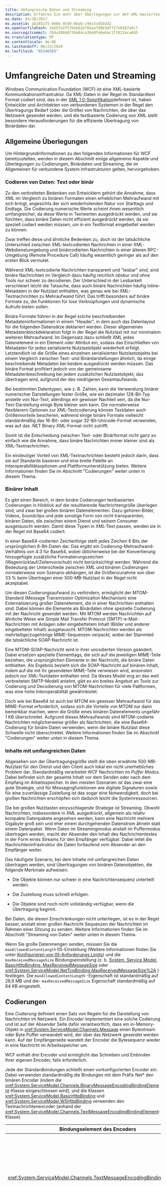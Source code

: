 ```yaml
---
title: Umfangreiche Daten und Streaming
description: Erfahren Sie mehr über Überlegungen zur WCF-XML-basierten Kommunikation, zu Encodern und Streamingdaten, einschließlich der Übertragung von Binärdaten.
ms.date: 03/30/2017
ms.assetid: ab2851f5-966b-4549-80ab-c94c5c0502d2
ms.openlocfilehash: 2eb57e2f57bebb2e765ea798b3dff27e0187e8c7
ms.sourcegitcommit: 358a28048f36a8dca39a9fe6e6ac1f1913acadd5
ms.translationtype: MT
ms.contentlocale: de-DE
ms.lasthandoff: 06/23/2020
ms.locfileid: "85246583"
---
```

# <a name="large-data-and-streaming"></a>Umfangreiche Daten und Streaming

Windows Communication Foundation (WCF) ist eine XML-basierte Kommunikationsinfrastruktur. Da XML-Daten in der Regel im Standardtext Format codiert sind, das in der [XML 1,0-Spezifikation](https://www.w3.org/TR/REC-xml/)definiert ist, haben Entwickler und Architekten von verbundenen Systemen in der Regel den Übertragungs Bedarf (oder die Größe) von Nachrichten, die über das Netzwerk gesendet werden, und die textbasierte Codierung von XML stellt besondere Herausforderungen für die effiziente Übertragung von Binärdaten dar.  
  
## <a name="basic-considerations"></a>Allgemeine Überlegungen  
 Um Hintergrundinformationen zu den folgenden Informationen für WCF bereitzustellen, werden in diesem Abschnitt einige allgemeine Aspekte und Überlegungen zu Codierungen, Binärdaten und Streaming, die im Allgemeinen für verbundene System Infrastrukturen gelten, hervorgehoben.  
  
### <a name="encoding-data-text-vs-binary"></a>Codieren von Daten: Text oder binär  
 Zu den verbreiteten Bedenken von Entwicklern gehört die Annahme, dass XML im Vergleich zu binären Formaten einen erheblichen Mehraufwand mit sich bringt, angesichts der sich wiederholenden Natur von Starttags und Endtags. Die Codierung numerische Werte scheint ihnen wesentlich umfangreicher, da diese Werte in Textwerten ausgedrückt werden, und sie fürchten, dass binäre Daten nicht effizient ausgedrückt werden, da sie speziell codiert werden müssen, um in ein Textformat eingebettet werden zu können.  
  
 Zwar treffen diese und ähnliche Bedenken zu, doch ist der tatsächliche Unterschied zwischen XML-textcodierten Nachrichten in einer XML-Webdienstumgebung und binärcodierten Nachrichten in einer älteren RPC-Umgebung (Remote Procedure Call) häufig wesentlich geringer als auf den ersten Blick vermutet.  
  
 Während XML-textcodierte Nachrichten transparent und "lesbar" sind, sind binäre Nachrichten im Vergleich dazu häufig reichlich obskur und ohne Tools nur schwer zu decodieren. Der Unterschied in der Lesbarkeit verschleiert leicht die Tatsache, dass auch binäre Nachrichten häufig Inline-Metadaten in der Nutzlast enthalten, was genau wie bei XML-Textnachrichten zu Mehraufwand führt. Das trifft besonders auf binäre Formate zu, die Funktionen für lose Verknüpfungen und dynamische Aufrufe bieten sollen.  
  
 Binäre Formate führen in der Regel solche beschreibenden Metadateninformationen in einem "Header", in dem auch das Datenlayout für die folgenden Datensätze deklariert werden. Dieser allgemeinen Metadatenblockdeklaration folgt in der Regel die Nutzlast mit nur minimalem weiteren Mehraufwand. Im Gegensatz dazu schließt XML jedes Datenelement in ein Element oder Attribut ein, sodass das Einschließen von Metadaten für jedes serialisierte Nutzlastobjekt wiederholt erfolgt. Letztendlich ist die Größe eines einzelnen serialisierten Nutzlastobjekts bei einem Vergleich zwischen Text- und Binärdarstellungen ähnlich, da einige beschreibende Metadaten bei beidem ausgedrückt werden müssen. Das binäre Format profitiert jedoch von der gemeinsame Metadatenbeschreibung bei jedem zusätzlichen Nutzlastobjekt, das übertragen wird, aufgrund der des niedrigeren Gesamtaufwands.  
  
 Bei bestimmten Datentypen, wie z. B. Zahlen, kann die Verwendung binärer numerischer Darstellungen fester Größe, wie ein dezimaler 128-Bit-Typ anstelle von Nur-Text, allerdings ein gewisser Nachteil sein, da die Nur-Text-Darstellung einige Byte kleiner sein kann. Die normalerweise flexiblerern Optionen zur XML-Textcodierung können Textdaten auch Größenvorteile bescheren, während einige binäre Formate vielleicht standardmäßig das 16-Bit- oder sogar 32-Bit-Unicode-Format verwenden, was auf das .NET Binary XML-Format nicht zutrifft.  
  
 Somit ist die Entscheidung zwischen Text- oder Binärformat nicht ganz so einfach wie die Annahme, dass binäre Nachrichten immer kleiner sind als XML-Textnachrichten.  
  
 Ein eindeutiger Vorteil von XML-Textnachrichten besteht jedoch darin, dass sie auf Standards basieren und eine breite Palette an Interoperabilitätsoptionen und Plattformunterstützung bieten. Weitere Informationen finden Sie im Abschnitt "Codierungen" weiter unten in diesem Thema.  
  
### <a name="binary-content"></a>Binärer Inhalt  
 Es gibt einen Bereich, in dem binäre Codierungen textbasierten Codierungen in Hinblick auf die resultierende Nachrichtengröße überlegen sind, und zwar bei großen binären Datenelementen. Dazu gehören Bilder, Videos, Soundclips und jede sonstige Form von nicht transparenten, binären Daten, die zwischen einem Dienst und seinem Consumer ausgetauscht werden. Damit diese Typen in XML-Text passen, werden sie in der Regel mit Base64 codiert.  
  
 In einer Base64-codierten Zeichenfolge stellt jedes Zeichen 6 Bits der ursprünglichen 8-Bit-Daten dar. Das ergibt ein Codierung-Mehraufwand-Verhältnis von 4:3 für Base64, wobei üblicherweise bei der Konvertierung hinzugefügte zusätzliche Formatierungszeichen (Wagenrücklauf/Zeilenvorschub) nicht berücksichtigt werden. Während die Bedeutung der Unterschiede zwischen XML und binären Codierungen normalerweise vom Szenario abhängen, ist die Größenzunahme von über 33&#160;% beim Übertragen einer 500-MB-Nutzlast in der Regel nicht akzeptabel.  
  
 Um diesen Codierungsaufwand zu verhindern, ermöglicht der MTOM-Standard (Message Transmission Optimization Mechanism) eine Externalisierung großer Datenelement, die in einer Nachrichten enthalten sind. Dabei können die Elemente als Binärdaten ohne spezielle Codierung mit der Nachricht gesendet werden. Mit MTOM werden Nachrichten auf ähnliche Weise wie Simple Mail Transfer Protocol (SMTP)-e-Mail-Nachrichten mit Anlagen oder eingebettetem Inhalt (Bilder und anderer eingebetteter Inhalt) ausgetauscht. MTOM-Nachrichten werden als mehrteilige/zugehörige MIME-Sequenzen verpackt, wobei der Stammteil die tatsächliche SOAP-Nachricht ist.  
  
 Eine MTOM-SOAP-Nachricht wird in ihrer uncodierten Version geändert. Dabei ersetzen spezielle Elementtags, die sich auf die jeweiligen MIME-Teile beziehen, die ursprünglichen Elemente in der Nachricht, die binäre Daten enthielten. Als Ergebnis bezieht sich die SOAP-Nachricht auf binären Inhalt, indem auf die mit ihr gesendeten MIME-Teile verwiesen wird, ansonsten jedoch nur XML-Textdaten enthalten sind. Da dieses Model eng an das weit verbreiteten SMTP-Modell anlehnt, gibt es ein breites Angebot an Tools zur Codierung und Decodierung von MTOM-Nachrichten für viele Pattformen, was eine hohe Interoperabilität gewährleistet.  
  
 Doch wie bei Base64 ist auch bei MTOM ein gewisser Mehraufwand für das MIME-Format erforderlich, sodass sich die Vorteile von MTOM nur dann bemerkbar machen, wenn die Größe eines binären Datenelements ungefähr 1 KB überschreitet. Aufgrund dieses Mehraufwands sind MTOM-codierte Nachrichten möglicherweise größer als Nachrichten, die eine Base64-Codierung für binäre Daten verwenden, wenn die binäre Nutzlast diese Schwelle nicht überschreitet. Weitere Informationen finden Sie im Abschnitt "Codierungen" weiter unten in diesem Thema.  
  
### <a name="large-data-content"></a>Inhalte mit umfangreichen Daten  
 Abgesehen von der Übertragungsgröße stellt die oben erwähnte 500-MB-Nutzlast für den Dienst und den Client auch lokal ein nicht unerhebliches Problem dar. Standardmäßig verarbeitet WCF Nachrichten im *Puffer Modus*. Dabei befindet sich der gesamte Inhalt vor dem Senden oder nach dem Empfang im Arbeitsspeicher. In den meisten Szenarien ist das zwar eine gute Strategie, und für Messagingfunktionen wie digitale Signaturen sowie für eine zuverlässige Zustellung ist das sogar eine Notwendigkeit, doch bei großen Nachrichten erschöpfen sich dadurch leicht die Systemressourcen.  
  
 Die bei großen Nutzlasten einzuschlagende Strategie ist Streaming. Obwohl Nachrichten, insbesondere in XML ausgedrückt, allgemein als relativ kompakte Datenpakete angesehen werden, kann eine Nachricht mehrere Gigabyte groß sein und eher einem durchgehenden Datenstrom ähneln statt einem Datenpaket. Wenn Daten im Streamingmodus anstatt im Puffermodus übertragen werden, macht der Absender den Inhalt des Nachrichtentextes in der Form eines Streams für den Empfänger verfügbar. Dabei leitet die Nachrichteninfrastruktur die Daten fortlaufend vom Absender an den Empfänger weiter.  
  
 Das häufigste Szenario, bei dem Inhalte mit umfangreichen Daten übertragen werden, sind Übertragungen von binären Datenobjekten, die folgende Merkmale aufweisen:  
  
- Die Objekte können nur schwer in eine Nachrichtensequenz unterteilt werden.  
  
- Die Zustellung muss schnell erfolgen.  
  
- Die Objekte sind noch nicht vollständig verfügbar, wenn die Übertragung beginnt.  
  
 Bei Daten, die diesen Einschränkungen nicht unterliegen, ist es in der Regel besser, anstatt einer großen Nachricht Sequenzen der Nachrichten im Rahmen einer Sitzung zu senden. Weitere Informationen finden Sie im Abschnitt "Streaming von Daten" weiter unten in diesem Thema.  
  
 Wenn Sie große Datenmengen senden, müssen Sie die `maxAllowedContentLength` IIS-Einstellung (Weitere Informationen finden Sie unter [Konfigurieren von IIS-Anforderungs Limits](https://docs.microsoft.com/iis/configuration/system.webServer/security/requestFiltering/requestLimits/)) und die `maxReceivedMessageSize` Bindungseinstellung (z. b. [System. Service Model. BasicHttpBinding. MaxReceivedMessageSize](xref:System.ServiceModel.HttpBindingBase.MaxReceivedMessageSize%2A) oder <xref:System.ServiceModel.NetTcpBinding.MaxReceivedMessageSize%2A> ) festlegen. Die `maxAllowedContentLength` -Eigenschaft ist standardmäßig auf 28,6 MB und die- `maxReceivedMessageSize` Eigenschaft standardmäßig auf 64 KB eingestellt.  
  
## <a name="encodings"></a>Codierungen  
 Eine *Codierung* definiert einen Satz von Regeln für die Darstellung von Nachrichten im Netzwerk. Ein *Encoder* implementiert eine solche Codierung und ist auf der Absender Seite dafür verantwortlich, dass ein in-Memory-Objekt in <xref:System.ServiceModel.Channels.Message> einen Bytestream oder Byte Puffer verwandelt wird, der über das Netzwerk gesendet werden kann. Auf der Empfängerseite wandelt der Encoder die Bytesequenz wieder in eine Nachricht im Arbeitsspeicher um.  
  
 WCF enthält drei Encoder und ermöglicht das Schreiben und Einbinden Ihrer eigenen Encoder, falls erforderlich.  
  
 Jede der Standardbindungen schließt einen vorkonfigurierten Encoder ein. Dabei verwenden standardmäßig die Bindungen mit dem Präfix Net* den binären Encoder (indem die <xref:System.ServiceModel.Channels.BinaryMessageEncodingBindingElement>-Klasse eingeschlossen wird), und die Klassen <xref:System.ServiceModel.BasicHttpBinding> und <xref:System.ServiceModel.WSHttpBinding> verwenden den Textnachrichtenencoder (anhand der <xref:System.ServiceModel.Channels.TextMessageEncodingBindingElement>-Klasse).  
  
|Bindungselement des Encoders|BESCHREIBUNG|  
|-----------------------------|-----------------|  
|<xref:System.ServiceModel.Channels.TextMessageEncodingBindingElement>|Der Textnachrichtencoder ist der Standardencoder für alle HTTP-basierten Bindungen. Er empfiehlt sich für alle benutzerdefinierten Bindungen, bei denen besonders auf Interoperabilität Wert gelegt wird. Dieser Encoder liest und schreibt auf SOAP 1.1/SOAP 1.2 basierende Standardtextnachrichten ohne spezielle Behandlung von binären Daten. Wenn die- <xref:System.ServiceModel.Channels.MessageVersion?displayProperty=nameWithType> Eigenschaft einer Nachricht auf festgelegt ist <xref:System.ServiceModel.Channels.MessageVersion.None?displayProperty=nameWithType> , wird der SOAP-Umschlag Wrapper in der Ausgabe weggelassen, und nur der Nachrichtentext Inhalt wird serialisiert.|  
|<xref:System.ServiceModel.Channels.MtomMessageEncodingBindingElement>|Der MTOM-Nachrichtenencoder ist ein Textencoder, der eine spezielle Behandlung binärer Daten implementiert und nicht standardmäßig in den Standardbindungen verwendet wird, da es sich um ein extrem fallabhängiges Hilfsprogramm für Optimierungen handelt. Wenn die Nachricht binäre Daten enthält, die einen Schwellenwert überschreiten, nach dem die MTOM-Codierung vorteilhafter ist, werden die Daten in einen MIME-Teil externalisiert, der auf den Nachrichtenumschlag folgt. Siehe "Aktivieren von MTOM" weiten unten in diesem Abschnitt.|  
|<xref:System.ServiceModel.Channels.BinaryMessageEncodingBindingElement>|Der binäre Nachrichten Encoder ist der Standard Encoder für die Net *-Bindungen und die geeignete Wahl, wenn beide Kommunikationspartner auf WCF basieren. Der binäre Nachrichtenencoder verwendet das .NET Binary XML-Format. Dieses Format ist eine spezielle Binärdarstellung für XML-Informationssets (Infosets) von Microsoft, die in der Regel kompakter ist als die entsprechende XML 1.0-Darstellung und binäre Daten als Bytestream codiert.|  
  
 Die Textnachrichtencodierung empfiehlt sich in der Regel für Kommunikationspfade, die Interoperabilität erfordern, während die binäre Nachrichtencodierung für jeden anderen Kommunikationspfad die optimale Lösung ist. Die binäre Nachrichtencodierung führt im Vergleich zu Text bei einzelnen Nachrichten meist zu einer geringeren Größe und progressiv im Verlauf einer Kommunikationssitzung sogar zu noch kleineren Nachrichten. Im Unterschied zur Textcodierung gibt es bei der binären Codierung keine spezielle Behandlung von binären Daten, wie die Verwendung von Base64, sondern Bytes werden als Bytes dargestellt.  
  
 Wenn Sie für Ihre Lösung keine Interoperabilität benötigen, aber trotzdem den HTTP-Transport verwenden möchten, machen Sie <xref:System.ServiceModel.Channels.BinaryMessageEncodingBindingElement> zu einer benutzerdefinierten Bindung, die die <xref:System.ServiceModel.Channels.HttpTransportBindingElement>-Klasse für den Transport verwendet. Wenn verschiedene Clients Ihres Dienstes Interoperabilität benötigen, sollten Sie parallele Endpunkte verfügbar machen, bei denen jeweils die geeigneten Transport- und Codieroptionen für den entsprechenden Client aktiviert sind.  
  
### <a name="enabling-mtom"></a>Aktivieren von MTOM  
 Wenn Interoperabilität erforderlich ist und umfangreiche binäre Daten gesendet werden müssen, stellt die MTOM-Nachrichtencodierung die alternative Codierungsstrategie dar, die Sie für die Standardbindungen <xref:System.ServiceModel.BasicHttpBinding> oder <xref:System.ServiceModel.WSHttpBinding> aktivieren können. Legen Sie dazu die jeweilige `MessageEncoding`-Eigenschaft auf <xref:System.ServiceModel.WSMessageEncoding.Mtom> fest, oder machen Sie <xref:System.ServiceModel.Channels.MtomMessageEncodingBindingElement> zu einer <xref:System.ServiceModel.Channels.CustomBinding>. Der folgende Beispielcode, der aus dem [MTOM-Codierungs](../samples/mtom-encoding.md) Beispiel extrahiert wurde, veranschaulicht, wie MTOM in der Konfiguration aktiviert wird.  
  
```xml  
<system.serviceModel>  
     …  
    <bindings>  
      <wsHttpBinding>  
        <binding name="ExampleBinding" messageEncoding="Mtom"/>  
      </wsHttpBinding>  
    </bindings>  
     …  
</system.serviceModel>  
```  
  
 Wie bereits erwähnt, hängt die Entscheidung für die MTOM-Codierung vom zu sendenden Datenvolumen ab. Da MTOM auf der Bindungsebene aktiviert wird, wirkt sich diese Codierung auf alle Vorgänge eines bestimmten Endpunkts aus.  
  
 Der MTOM-Encoder gibt unabhängig davon, ob binäre Daten letztendlich externalisiert werden, immer MTOM-codierte MIME-Multipart-Nachrichten aus. Aktivieren Sie deshalb MTOM nur für Endpunkte, die Nachrichten mit über 1&#160;KB binärer Daten austauschen. Außerdem sollten die Dienstverträge, die für die Verwendung mit für MTOM aktivierten Endpunkten möglichst darauf beschränkt sein, dass sie nur Vorgänge zu solchen Datenübertragungen angeben. Die zugehörigen Steuerungsfunktionen sollten sich in einem gesonderten Vertrag befinden. Diese "Nur-MTOM"-Regel gilt nur für Nachrichten, die über einen für MTOM aktivierten Endpunkt gesendet werden. Der MTOM-Encoder kann auch eingehende Nachrichten decodieren und analysieren, die nicht auf MTOM basieren.  
  
 Die Verwendung des MTOM-Encoders entspricht allen anderen WCF-Features. Beachten Sie jedoch, dass diese Regel nicht in allen Fällen gelten kann, wie z. B. bei einer erforderlichen Sitzungsunterstützung.  
  
### <a name="programming-model"></a>Programmiermodell  
 Unabhängig davon, welchen der drei integrierten Encoder Sie in Ihrer Anwendung verwenden, erfolgt die Programmierung zur Übertragung binärer Daten in allen Fällen auf die gleiche Weise. Der Unterschied besteht darin, wie WCF die Daten auf Grundlage ihrer Datentypen verarbeitet.  
  
```csharp
[DataContract]  
class MyData  
{  
    [DataMember]  
    byte[] binaryBuffer;  
    [DataMember]  
    string someStringData;  
}
```  
  
 Bei der Verwendung von MTOM wird der vorausgehende Datenvertrag nach den folgenden Regeln serialisiert:  
  
- Wenn `binaryBuffer` nicht `null` ist und im Einzelfall genügend Daten enthält, um den MTOM-Externalisierungsmehraufwand (MIME-Header usw.) im Vergleich zur Base64-Codierung zu rechtfertigen, werden die Daten externalisiert und als binärer MIME-Teil mit der Nachricht gesendet. Wird der Schwellenwert nicht überschritten, werden die Daten als Base64 codiert.  
  
- Die Zeichenfolge (und alle anderen nicht binären Typen) wird unabhängig von der Größe immer als Zeichenfolge innerhalb des Nachrichtentextes dargestellt.  
  
 Die Auswirkungen auf die MTOM-Codierung bleiben gleich, unabhängig davon, ob Sie einen expliziten Datenvertrag wie im vorherigen Beispiel, eine Parameterliste in einem Vorgang oder geschachtelte Datenverträge verwenden oder ob Sie Datenvertragsobjekte innerhalb einer Auflistung übertragen. Bytearrays eignen sich immer für eine Optimierung und werden optimiert, wenn die Optimierungsschwellenwerte erreicht sind.  
  
> [!NOTE]
> Verwenden Sie keine von <xref:System.IO.Stream?displayProperty=nameWithType> abgeleiteten Typen in Datenverträgen. Streamdaten sollten nach einem Streamingmodell übermittelt werden, wie im folgenden Abschnitt "Streaming von Daten" erläutert wird.  
  
## <a name="streaming-data"></a>Streaming von Daten  
 Wenn Sie über eine große Datenmenge verfügen, ist der Streamingübertragungsmodus in WCF eine mögliche Alternative zum Standardverhalten, bei dem Nachrichten im Arbeitsspeicher vollständig gepuffert und verarbeitet werden.  
  
 Aktivieren Sie bei großen Nachrichten (mit Text oder binärem Inhalt) die Streamingfunktion, wenn die Daten nicht segmentiert werden können, schnell zugestellt werden müssen oder wenn die Daten beim Beginn der Übertragung noch nicht vollständig verfügbar sind.  
  
### <a name="restrictions"></a>Beschränkungen  
 Wenn Streaming aktiviert ist, ist es nicht möglich, eine große Anzahl von WCF-Funktionen zu verwenden:  
  
- Digitale Signaturen für den Nachrichtentext sind nicht möglich, da sie Berechnungen oder einen Hash zum gesamten Nachrichteninhalt erfordern. Beim Streaming ist der Inhalt nicht vollständig verfügbar, wenn die Nachrichtenheader erstellt und gesendet werden, weshalb keine digitale Signatur berechnet werden kann.  
  
- Die Verschlüsselung hängt von digitalen Signaturen ab, mit denen überprüft wird, ob die Daten ordnungsgemäß rekonstruiert wurden.  
  
- Zuverlässige Sitzungen müssen gesendete Nachrichten für den Client puffen, damit bei der Übertragung verlorgen gegangene Nachrichten neu gesendet werden können. Außerdem müssen sie Nachrichten vor einer Weitergabe an die Dienstimplementierung für den Dienst zurückhalten, um die richtige Nachrichtenfolge beizubehalten, falls Nachrichten nicht in der richtigen Folge eingehen.  
  
 Wegen dieser funktionalen Einschränkungen können Sie nur Sicherheitsoptionen auf Transportebene für das Streaming verwenden. Zuverlässige Sitzungen können nicht bereitgestellt werden. Das Streaming ist nur mit den folgenden vom System definierten Bindungen verfügbar:  
  
- <xref:System.ServiceModel.BasicHttpBinding>  
  
- <xref:System.ServiceModel.NetTcpBinding>  
  
- <xref:System.ServiceModel.NetNamedPipeBinding>  
  
- <xref:System.ServiceModel.WebHttpBinding>  
  
 Da die zugrunde liegenden Transporte von <xref:System.ServiceModel.NetTcpBinding> und <xref:System.ServiceModel.NetNamedPipeBinding> im Unterschied zu HTTP naturgemäß eine zuverlässige Zustellung und verbindungsbasierte Sitzungsunterstützung aufweisen, sind diese Bindungen in der Praxis nur minimal von diesen Einschränkungen betroffen.  
  
 Streaming ist für den MSMQ-Transport (Message Queuing) nicht verfügbar und kann deshalb nicht mit der <xref:System.ServiceModel.NetMsmqBinding>- oder der <xref:System.ServiceModel.MsmqIntegration.MsmqIntegrationBinding>-Klasse verwendet werden. Der MSMQ-Transport unterstützt nur gepufferte Datenübertragungen mit einer eingeschränkten Nachrichtengröße. Alle anderen Transporte unterliegen in den meisten Szenarien jedoch keiner speziellen Einschränkung hinsichtlich der Nachrichtengröße.  
  
 Streaming ist auch beim Peerkanaltransport nicht verfügbar und kann deshalb nicht mit <xref:System.ServiceModel.NetPeerTcpBinding> verwendet werden.  
  
#### <a name="streaming-and-sessions"></a>Streaming und Sitzungen  
 Möglicherweise tritt beim Streaming von Aufrufen mit einer sitzungsbasierten Bindung ein unerwartetes Verhalten auf. Alle Streamingaufrufe erfolgen über einen einzigen Kanal (den Datagrammkanal), der keine Sitzungen unterstützt, selbst wenn die verwendete Bindung für die Verwendung von Sitzungen konfiguriert ist. Wenn mehrere Clients Streamingaufrufe an dasselbe Dienstobjekt über eine sitzungsbasierte Bindung durchführen und der Parallelitätsmodus des Dienstobjekts auf „single“ und sein Instanzkontextmodus auf „PerSession“ festgelegt ist, müssen alle Aufrufe den Datagrammkanal passieren, sodass immer nur jeweils ein Aufruf verarbeitet wird. Für mindestens einen Client kann ein Timeout auftreten. Sie können dieses Problem umgehen, indem Sie entweder den Instanzkontextmodus des Dienst Objekts auf "Recall" oder "Parallelität" auf "Multiple" festlegen.  
  
> [!NOTE]
> MaxConcurrentSessions hat in diesem Fall keine Auswirkungen, da nur eine "Sitzung" verfügbar ist.  
  
### <a name="enabling-streaming"></a>Aktivieren des Streaming  
 Das Streaming kann in folgender Weise aktiviert werden:  
  
- Anforderungen werden im Streamingmodus gesendet und akzeptiert, und Antworten werden im Puffermodus akzeptiert und zurückgegeben (<xref:System.ServiceModel.TransferMode.StreamedRequest>).  
  
- Anforderungen werden im Puffermodus gesendet und akzeptiert, und Antworten werden im Streamingmodus akzeptiert und zurückgegeben (<xref:System.ServiceModel.TransferMode.StreamedResponse>).  
  
- Anforderungen und Antworten werden in beiden Richtungen im Streamingmodus gesendet und empfangen. (<xref:System.ServiceModel.TransferMode.Streamed>).  
  
 Sie können das Streaming deaktivieren, indem Sie den Übertragungsmodus auf <xref:System.ServiceModel.TransferMode.Buffered>, die Standardeinstellungen für alle Bindungen, festlegen. Im folgenden Codebeispiel wird veranschaulicht, wie der Übertragungsmodus in der Konfiguration festgelegt wird.  
  
```xml  
<system.serviceModel>  
     …  
    <bindings>  
      <basicHttpBinding>  
        <binding name="ExampleBinding" transferMode="Streamed"/>  
      </basicHttpBinding>  
    </bindings>  
     …  
</system.serviceModel>  
```  
  
 Wenn Sie eine Bindung im Code instanziieren, müssen Sie die jeweilige `TransferMode`-Eigenschaft der Bindung (oder das Transportbindungselement, wenn Sie eine benutzerdefinierte Bindung erstellen) auf einen der oben erwähnten Werte festlegen.  
  
 Sie können Streaming ohne Funktionseinschränkung für Anforderungen und Antworten, oder für beide Richtungen unabhängig, auf jeder Seite der Kommunikation aktivieren. Gehen Sie jedoch immer davon aus, dass die übertragene Datenmenge groß genug ist, um eine Aktivierung des Streaming für beide Endpunkte einer Kommunikationsverbindung zu rechtfertigen. Für die plattformübergreifende Kommunikation, bei der einer der Endpunkte nicht mit WCF implementiert ist, hängt die Möglichkeit der Verwendung von Streaming von den Streamingfunktionen der Plattform ab. Eine weitere seltene Ausnahme kann eine Szenario sein, das auf dem Arbeitsspeicherverbrauch basiert, wobei der Client oder Dienst die Arbeitsseiten minimieren muss und nur geringe Puffergrößen möglich sind.  
  
### <a name="enabling-asynchronous-streaming"></a>Aktivieren von asynchronem Streaming  
 Um das asynchrone Streaming zu aktivieren, fügen Sie dem Diensthost das <xref:System.ServiceModel.Description.DispatcherSynchronizationBehavior>-Endpunktverhalten hinzu und legen dessen <xref:System.ServiceModel.Description.DispatcherSynchronizationBehavior.AsynchronousSendEnabled%2A>-Eigenschaft auf `true` fest. Die Funktion für echtes asynchrones Streaming auf der Senderseite wurde ebenfalls hinzugefügt. Dies verbessert die Skalierbarkeit des Diensts in Szenarien, in denen Nachrichten an mehrere Clients gestreamt werden, von denen einige eine langsame Lesegeschwindigkeit haben, möglicherweise aufgrund von Netzwerküberlastung, oder überhaupt nicht lesen. In diesen Szenarien werden nicht einzelne Threads für den Dienst pro Client blockiert. Dadurch wird sichergestellt, dass der Dienst in der Lage ist, viel mehr Clients zu verarbeiten und somit die Skalierbarkeit des Diensts zu verbessern.  
  
### <a name="programming-model-for-streamed-transfers"></a>Programmiermodell für Streamingübertragungen  
 Das Programmiermodell für Streaming ist unkompliziert. Geben Sie für eingehende Streamingdaten einen Vorgangsvertrag mit einem einzelnen Eingabeparameter vom Typ <xref:System.IO.Stream> an. Geben Sie für zurückgehende Streamingdaten einen <xref:System.IO.Stream>-Verweis an.  
  
```csharp
[ServiceContract(Namespace="http://Microsoft.ServiceModel.Samples")]  
public interface IStreamedService  
{  
    [OperationContract]  
    Stream Echo(Stream data);  
    [OperationContract]  
    Stream RequestInfo(string query);  
    [OperationContract(OneWay=true)]  
    void ProvideInfo(Stream data);  
}  
```  
  
 Im Vorgang `Echo` im obigen Beispiel wird ein Stream empfangen und zurückgegeben und sollte deshalb für eine Bindung mit <xref:System.ServiceModel.TransferMode.Streamed> verwendet werden. Für den Vorgang `RequestInfo` eignet sich <xref:System.ServiceModel.TransferMode.StreamedResponse> am besten, da nur <xref:System.IO.Stream> zurückgegeben wird. Der unidirektionale Vorgang eignet sich für <xref:System.ServiceModel.TransferMode.StreamedRequest> am besten.  
  
 Wenn Sie den folgenden `Echo`- oder `ProvideInfo`-Vorgängen einen zweiten Parameter hinzufügen, wird das Dienstmodell auf eine Pufferstrategie zurückgesetzt und verwendet die Laufzeitserialisierungsdarstellung des Streams. Nur Vorgänge mit einem Eingabestreamparameter sind mit einem End-to-End-Anforderungsstreaming kompatibel.  
  
 Diese Regel gilt in ähnlicher Weise für Nachrichtenverträge. Wie im folgenden Nachrichtenvertrag dargestellt, kann der Nachrichtenvertrag nur einen einzigen Textmember enthalten, der ein Stream ist. Wenn Sie zusätzliche Informationen mit dem Stream übermitteln möchten, müssen diese Informationen in Nachrichtenheadern übertragen werden. Der Nachrichtentext ist ausschließlich für Streaminginhalt reserviert.  
  
```csharp
[MessageContract]  
public class UploadStreamMessage  
{  
   [MessageHeader]  
   public string appRef;  
   [MessageBodyMember]  
   public Stream data;  
}
```  
  
 Streamingübertragungen sind beendet und die Nachricht wird geschlossen, wenn der Stream das Ende der Datei (End of File, EOF) erreicht. Wenn Sie eine Nachricht senden (einen Wert zurückgeben oder einen Vorgang aufrufen), können Sie übergeben, <xref:System.IO.FileStream> und die WCF-Infrastruktur ruft anschließend alle Daten aus diesem Stream ab, bis der Stream vollständig gelesen und mit EOF erreicht wurde. Um Streamingdaten für die Quelle zu übertragen, die über keine integrierte, von <xref:System.IO.Stream> abgeleitete Klasse dieser Art verfügt, erstellen sie eine solche Klasse, überlagern Sie die Streamquelle mit dieser Klasse, und verwenden Sie das als Argument oder Rückgabewert.  
  
 Beim Empfang einer Nachricht erstellt WCF einen Stream über den Base64-codierten Nachrichtentext Inhalt (oder den entsprechenden MIME-Teil, wenn MTOM verwendet wird), und der Stream erreicht EOF, wenn der Inhalt gelesen wurde.  
  
 Streaming auf Transportebene funktioniert auch mit jedem anderen Nachrichtenvertragstyp (Parameterlisten, Datenvertragsargumente und explizitem Nachrichtenvertrag). Da jedoch die Serialisierung und Deserialisierung von Nachrichten dieses Typs eine Pufferung durch das Serialisierungsprogramm erfordert, ist die Verwendung dieser Vertragsvarianten nicht ratsam.  
  
### <a name="special-security-considerations-for-large-data"></a>Besondere Sicherheitsüberlegungen für umfangreiche Daten  
 Sie können mit allen Bindungen die Größe eingehender Nachrichten einschränken, um Denial-of-Service-Angriffe zu verhindern. Beispiels <xref:System.ServiceModel.BasicHttpBinding> Weise macht eine [System. Service Model. BasicHttpBinding. MaxReceivedMessageSize](xref:System.ServiceModel.HttpBindingBase.MaxReceivedMessageSize%2A) -Eigenschaft verfügbar, die die Größe der eingehenden Nachricht einschränkt, und begrenzt außerdem die maximale Menge an Arbeitsspeicher, auf die beim Verarbeiten der Nachricht zugegriffen wird. Diese Wert wird in Byte festgelegt, mit einem Standardwert von 65.536 Bytes.  
  
 Ein Sicherheitsrisiko, das speziell beim Streaming umfangreicher Daten entsteht, und einen Denial-of-Service-Angriff bedeuten kann, besteht darin, wenn Daten gepuffert werden, während der Empfänger ein Streaming erwartet. Beispielsweise puffert WCF immer die SOAP-Header einer Nachricht, sodass ein Angreifer eine große böswillige Nachricht erstellen kann, die vollständig aus Headern besteht, um zu erzwingen, dass die Daten gepuffert werden. Legen Sie bei aktiviertem Streaming `MaxReceivedMessageSize` auf einen extrem hohen Wert fest, da der Empfänger nicht davon ausgeht, dass die gesamte Nachricht gleichzeitig im Arbeitsspeicher gepuffert wird. Wenn WCF gezwungen wird, die Nachricht zu puffern, tritt ein Speicher Überlauf auf.  
  
 Deshalb reicht es in diesem Fall nicht aus, die maximale Größe eingehender Nachrichten einzuschränken. Die- `MaxBufferSize` Eigenschaft ist erforderlich, um den Arbeitsspeicher einzuschränken, den WCF puffert. Legen Sie beim Streaming dafür einen sicheren Wert fest (oder behalten Sie den Standardwert bei). Angenommen, der Dienst muss Dateien bis zu einer Größe von 4 GB empfangen und auf der lokalen Festplatte speichern. Der Arbeitsspeicher ist in diesem Szenario so eingeschränkt, dass immer nur 64 KB gepuffert werden können. Sie würden dann `MaxReceivedMessageSize` auf 4 GB und `MaxBufferSize` auf 64 KB festlegen. Außerdem müssen Sie in der Dienstimplementierung sicherstellen, dass nur aus dem eingehenden Stream in 64-KB-Segmenten gelesen wird und das nächste Segment erst gelesen wird, nachdem das vorherige auf die Festplatte geschrieben wurde und es dann aus dem Arbeitspeicher gelöscht wird.  
  
 Es ist auch wichtig zu verstehen, dass dieses Kontingent nur die Pufferung von WCF einschränkt und Sie nicht vor Puffern schützen können, die Sie in ihrer eigenen Dienst-oder Client Implementierung durchführen. Weitere Informationen zu zusätzlichen Sicherheitsüberlegungen finden Sie unter [Sicherheitsüberlegungen für Daten](security-considerations-for-data.md).  
  
> [!NOTE]
> Die Entscheidung über die Verwendung der gepufferten oder der Streamingübertragung wird lokal am Endpunkt getroffen. Bei HTTP-Übertragungen wird der Übertragungsmodus nicht über Verbindungen oder an Proxyserver oder andere Vermittler weitergegeben. Das Festlegen des Übertragungsmodus spiegelt sich nicht in der Beschreibung der Dienstschnittstelle wider. Nachdem Sie einen WCF-Client für einen Dienst erstellt haben, müssen Sie die Konfigurationsdatei für Dienste bearbeiten, die mit Stream-Übertragungen verwendet werden sollen, um den Modus festzulegen. Bei TCP und Named Pipe-Transporten wird der Übertragungsmodus als Richtlinienassertion weitergegeben.  
  
## <a name="see-also"></a>Weitere Informationen

- [Vorgehensweise: Aktivieren des Streamingmodus](how-to-enable-streaming.md)
